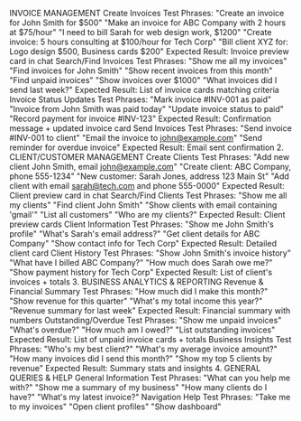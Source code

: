 INVOICE MANAGEMENT
Create Invoices
Test Phrases:
"Create an invoice for John Smith for $500"
"Make an invoice for ABC Company with 2 hours at $75/hour"
"I need to bill Sarah for web design work, $1200"
"Create invoice: 5 hours consulting at $100/hour for Tech Corp"
"Bill client XYZ for: Logo design $500, Business cards $200"
Expected Result: Invoice preview card in chat
Search/Find Invoices
Test Phrases:
"Show me all my invoices"
"Find invoices for John Smith"
"Show recent invoices from this month"
"Find unpaid invoices"
"Show invoices over $1000"
"What invoices did I send last week?"
Expected Result: List of invoice cards matching criteria
Invoice Status Updates
Test Phrases:
"Mark invoice #INV-001 as paid"
"Invoice from John Smith was paid today"
"Update invoice status to paid"
"Record payment for invoice #INV-123"
Expected Result: Confirmation message + updated invoice card
Send Invoices
Test Phrases:
"Send invoice #INV-001 to client"
"Email the invoice to john@example.com"
"Send reminder for overdue invoice"
Expected Result: Email sent confirmation
2. CLIENT/CUSTOMER MANAGEMENT
Create Clients
Test Phrases:
"Add new client John Smith, email john@example.com"
"Create client: ABC Company, phone 555-1234"
"New customer: Sarah Jones, address 123 Main St"
"Add client with email sarah@tech.com and phone 555-0000"
Expected Result: Client preview card in chat
Search/Find Clients
Test Phrases:
"Show me all my clients"
"Find client John Smith"
"Show clients with email containing 'gmail'"
"List all customers"
"Who are my clients?"
Expected Result: Client preview cards
Client Information
Test Phrases:
"Show me John Smith's profile"
"What's Sarah's email address?"
"Get client details for ABC Company"
"Show contact info for Tech Corp"
Expected Result: Detailed client card
Client History
Test Phrases:
"Show John Smith's invoice history"
"What have I billed ABC Company?"
"How much does Sarah owe me?"
"Show payment history for Tech Corp"
Expected Result: List of client's invoices + totals
3. BUSINESS ANALYTICS & REPORTING
Revenue & Financial Summary
Test Phrases:
"How much did I make this month?"
"Show revenue for this quarter"
"What's my total income this year?"
"Revenue summary for last week"
Expected Result: Financial summary with numbers
Outstanding/Overdue
Test Phrases:
"Show me unpaid invoices"
"What's overdue?"
"How much am I owed?"
"List outstanding invoices"
Expected Result: List of unpaid invoice cards + totals
Business Insights
Test Phrases:
"Who's my best client?"
"What's my average invoice amount?"
"How many invoices did I send this month?"
"Show my top 5 clients by revenue"
Expected Result: Summary stats and insights
4. GENERAL QUERIES & HELP
General Information
Test Phrases:
"What can you help me with?"
"Show me a summary of my business"
"How many clients do I have?"
"What's my latest invoice?"
Navigation Help
Test Phrases:
"Take me to my invoices"
"Open client profiles"
"Show dashboard"
